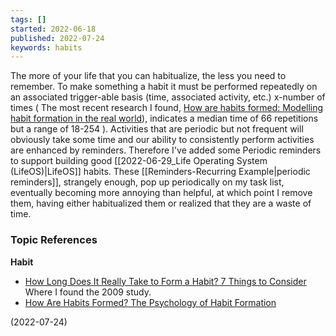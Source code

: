```yaml
---
tags: []
started: 2022-06-18
published: 2022-07-24
keywords: habits
---
```


The more of your life that you can habitualize, the less you need to remember. To make something a habit it must be performed repeatedly on an associated trigger-able basis (time, associated activity, etc.)  x-number of times ( The most recent research I found, [How are habits formed: Modelling habit formation in the real world](http://citeseerx.ist.psu.edu/viewdoc/download?doi=10.1.1.695.830&rep=rep1&type=pdf)), indicates a median time of 66 repetitions but a range of 18-254 ).  Activities that are periodic but not frequent will obviously take some time and our ability to  consistently perform activities are enhanced by reminders. Therefore I've added some Periodic reminders to support building good [[2022-06-29_Life Operating System (LifeOS)|LifeOS]]  habits. These [[Reminders-Recurring Example|periodic reminders]], strangely enough, pop up periodically on my task list, eventually becoming more annoying than helpful, at which point I remove them, having either habitualized them or realized that they are a waste of time.  

### Topic References
**Habit**
- [How Long Does It Really Take to Form a Habit? 7 Things to Consider](https://www.healthline.com/health/how-long-does-it-take-to-form-a-habit) Where I found the 2009 study.
- [How Are Habits Formed? The Psychology of Habit Formation](https://positivepsychology.com/how-habits-are-formed/)

(2022-07-24)

